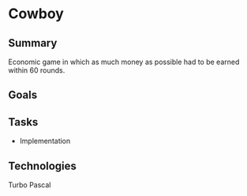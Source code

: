 # Cowboy

## Summary

Economic game in which as much money as possible had to be earned within 60 rounds.

## Goals

## Tasks

- Implementation

## Technologies

Turbo Pascal
